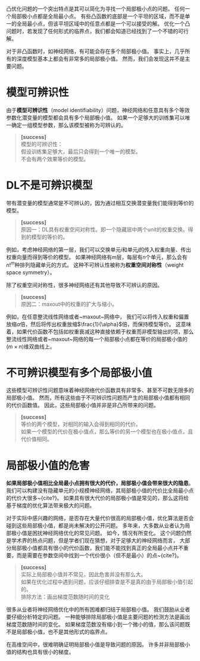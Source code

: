 凸优化问题的一个突出特点是其可以简化为寻找一个局部极小点的问题。
任何一个局部极小点都是全局最小点。
有些凸函数的底部是一个平坦的区域，而不是单一的全局最小点，但该平坦区域中的任意点都是一个可以接受的解。
优化一个凸问题时，若发现了任何形式的临界点，我们都会知道已经找到了一个不错的可行解。

对于非凸函数时，如神经网络，有可能会存在多个局部极小值。
事实上，几乎所有的深度模型基本上都会有非常多的局部极小值。
然而，我们会发现这并不是主要问题。

# 模型可辨识性

由于**模型可辨识性**（model identifiability）问题，神经网络和任意具有多个等效参数化潜变量的模型都会具有多个局部极小值。
如果一个足够大的训练集可以唯一确定一组模型参数，那么该模型被称为可辨认的。  
> **[success]**  
模型的可辨识性：  
假设训练集足够大，最后只会得到一个唯一的模型。  
不会有两个效果等价的模型。  

# DL不是可辨识模型

带有潜变量的模型通常是不可辨认的，因为通过相互交换潜变量我们能得到等价的模型。  
> **[success]**    
原因一：DL具有权重空间对称性。即一个隐藏层中两个unit的权重交换。得到的模型的等价的。  

例如，考虑神经网络的第一层，我们可以交换单元$i$和单元$j$的传入权重向量、传出权重向量而得到等价的模型。
如果神经网络有$m$层，每层有$n$个单元，那么会有$n!^m$种排列隐藏单元的方式。
这种不可辨认性被称为**权重空间对称性**（weight space symmetry）。

除了权重空间对称性，很多神经网络还有其他导致不可辨认的原因。  
> **[success]**    
原因二：maxout中的权重的扩大与缩小。  

例如，在任意整流线性网络或者~maxout~网络中，
我们可以将传入权重和偏置放缩$\alpha$倍，然后将传出权重放缩$\frac{1}{\alpha}$倍，而保持模型等价。
这意味着，如果代价函数不包括如权重衰减这种直接依赖于权重而非模型输出的项，那么整流线性网络或者~maxout~网络的每一个局部极小点都在等价的局部极小值的$(m\times n)$维双曲线上。

# 不可辨识模型有多个局部极小值

这些模型可辨识性问题意味着神经网络代价函数具有非常多、甚至不可数无限多的局部极小值。
然而，所有这些由于不可辨识性问题而产生的局部极小值都有相同的代价函数值。
因此，这些局部极小值并非是非凸所带来的问题。
> **[success]**  
等价的两个模型，对相同的输入会得到相同的代价。  
如果一个模型的代价在极小值点，那么等价的另一个模型也在极小值点，且代价值相同。  

# 局部极小值的危害

**如果局部极小值相比全局最小点拥有很大的代价，局部极小值会带来很大的隐患**。
我们可以构建没有隐藏单元的小规模神经网络，其局部极小值的代价比全局最小点的代价大很多~{cite?}。
如果具有很大代价的局部极小值是常见的，那么这将给基于梯度的优化算法带来极大的问题。

对于实际中感兴趣的网络，是否存在大量代价很高的局部极小值，优化算法是否会碰到这些局部极小值，都是尚未解决的公开问题。
多年来，大多数从业者认为局部极小值是困扰神经网络优化的常见问题。
如今，情况有所变化。
这个问题仍然是学术界的热点问题，但是学者们现在猜想，对于足够大的神经网络而言，
大部分局部极小值都具有很小的代价函数，我们能不能找到真正的全局最小点并不重要，而是需要在参数空间中找到一个代价很小（但不是最小）的点~{cite?}。
> **[success]**  
实际上局部极小值并不常见，因此危害并没有那么大。  
如果在优化过程中遇到问题，应该仔细排查是不是真的由于局部极小值引起的。    
排除方法：画出梯度范数随时间的变化  

很多从业者将神经网络优化中的所有困难都归结于局部极小值。
我们鼓励从业者要仔细分析特定的问题。
一种能够排除局部极小值是主要问题的检测方法是画出梯度范数随时间的变化。
如果梯度范数没有缩小到一个微小的值，那么该问题既不是局部极小值，也不是其他形式的临界点。

在高维空间中，很难明确证明局部极小值是导致问题的原因。
许多并非局部极小值的结构也具有很小的梯度。